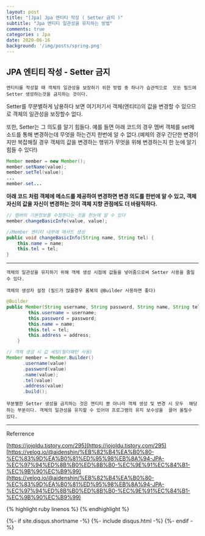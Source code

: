 ```yaml
---
layout: post
title: "[Jpa] Jpa 엔티티 작성 ( Setter 금지 )"
subtitle: "Jpa 엔티티 일관성을 유지하는 방법"
comments: true
categories : Jpa
date: 2020-06-16
background: '/img/posts/spring.png'
---
```


## JPA 엔티티 작성 - Setter 금지 

`엔티티를 작성할 때 객체의 일관성을 보장하기 위한 방법 중 하나가 습관적으로 
모든 필드에 Setter 생성하는것을 금지하는 것이다.`   

Setter를 무분별하게 남용하다 보면 여기저기서 객체(엔티티)의 값을 변경할 수 있으므로 
객체의 일관성을 보장할수 없다.   

또한, Setter는 그 의도를 알기 힘들다. 
예를 들면 아래 코드의 경우 멤버 객체를 set메소드를 통해 변경하는데 무엇을 
하는건지 한번에 알 수 없다.(예제의 경우 간단한 변경이지만 복잡해질 경우 객체의 값을 
        변경하는 행위가 무엇을 위해 변경하는지 한 눈에 알기 힘들 수 있다!)    


```java
Member member = new Member();
member.setName(value);
member.setTel(value);
...
member.set...
```

**아래 코드 처럼 객체에 메소드를 제공하여 변경하면 변경 의도를 한번에 알 수 있고, 
    객체 자신의 값을 자신이 변경하는 것이 객체 지향 관점에도 더 바람직하다.**   


```java
// 멤버의 기본정보를 수정한다는 것을 한눈에 알 수 있다
member.changeBasicInfo(value, value);
```  


```java
//Member 엔티티 내부에 매서드 생성
public void changeBasicInfo(String name, String tel) {
    this.name = name;
    this.tel = tel;
}

```
- - -

`객체의 일관성을 유지하기 위해 객체 생성 시점에 값들을 넣어줌으로써 Setter 사용을 줄일 수 있다.`   

`객체의 생성자 설정 (필드가 많을경우 롬복의 @Builder 사용하면 좋다)`   
```java
@Builder
public Member(String username, String password, String name, String tel, Address address) {
        this.username = username;
        this.password = password;
        this.name = name;
        this.tel = tel;
        this.address = address;
    }
```

```java
// 객체 생성 시 값 세팅(빌더패턴 사용)
Member member = Member.Builder()
      .username(value)
      .password(value)
      .name(value);
      .tel(value)
      .address(value)
      .build();
```


`무분별한 Setter 생성을 금지하는 것은 엔티티 뿐 아니라 객체 생성 및 변경 시 모두 
해당하는 부분이다. 객체의 일관성을 유지할 수 있어야 프로그램의 유지 보수성을 
끌어 올릴수 있다.`   

- - -
Referrence

[https://jojoldu.tistory.com/295](https://jojoldu.tistory.com/295)         
[https://velog.io/@aidenshin/%EB%82%B4%EA%B0%80-%EC%83%9D%EA%B0%81%ED%95%98%EB%8A%94-JPA-%EC%97%94%ED%8B%B0%ED%8B%B0-%EC%9E%91%EC%84%B1-%EC%9B%90%EC%B9%99](https://velog.io/@aidenshin/%EB%82%B4%EA%B0%80-%EC%83%9D%EA%B0%81%ED%95%98%EB%8A%94-JPA-%EC%97%94%ED%8B%B0%ED%8B%B0-%EC%9E%91%EC%84%B1-%EC%9B%90%EC%B9%99)

{% highlight ruby linenos %}
{% endhighlight %}

{%- if site.disqus.shortname -%}
    {%- include disqus.html -%}
{%- endif -%}

